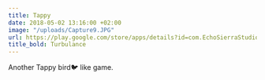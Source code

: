 ```yaml
---
title: Tappy
date: 2018-05-02 13:16:00 +02:00
image: "/uploads/Capture9.JPG"
url: https://play.google.com/store/apps/details?id=com.EchoSierraStudio.TappyTurbulance
title_bold: Turbulance
---
```


Another Tappy bird🐦 like game.